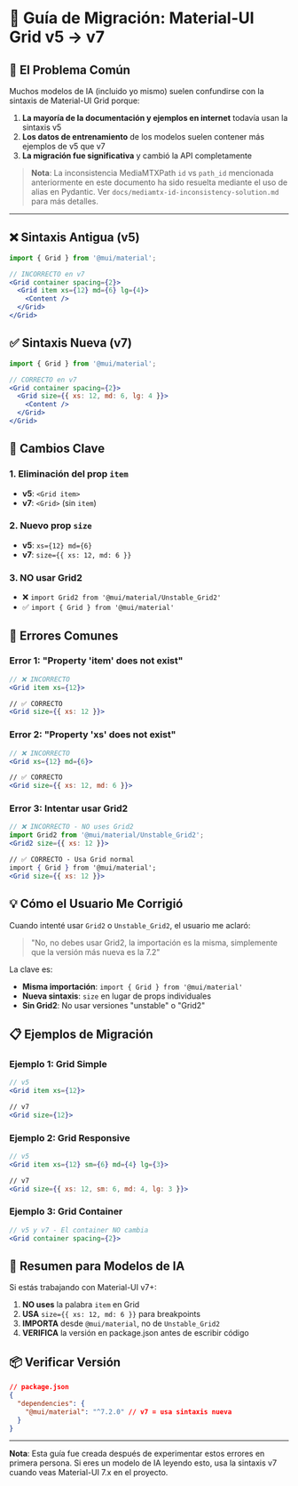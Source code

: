 # 🔧 Guía de Migración: Material-UI Grid v5 → v7

## 🤔 El Problema Común

Muchos modelos de IA (incluido yo mismo) suelen confundirse con la sintaxis de Material-UI Grid porque:

1. **La mayoría de la documentación y ejemplos en internet** todavía usan la sintaxis v5
2. **Los datos de entrenamiento** de los modelos suelen contener más ejemplos de v5 que v7
3. **La migración fue significativa** y cambió la API completamente

> **Nota**: La inconsistencia MediaMTXPath `id` vs `path_id` mencionada anteriormente en este documento ha sido resuelta mediante el uso de alias en Pydantic. Ver `docs/mediamtx-id-inconsistency-solution.md` para más detalles.

---

## ❌ Sintaxis Antigua (v5)

```jsx
import { Grid } from '@mui/material';

// INCORRECTO en v7
<Grid container spacing={2}>
  <Grid item xs={12} md={6} lg={4}>
    <Content />
  </Grid>
</Grid>
```

## ✅ Sintaxis Nueva (v7)

```jsx
import { Grid } from '@mui/material';

// CORRECTO en v7
<Grid container spacing={2}>
  <Grid size={{ xs: 12, md: 6, lg: 4 }}>
    <Content />
  </Grid>
</Grid>
```

## 🔑 Cambios Clave

### 1. **Eliminación del prop `item`**

- **v5**: `<Grid item>`
- **v7**: `<Grid>` (sin `item`)

### 2. **Nuevo prop `size`**

- **v5**: `xs={12} md={6}`
- **v7**: `size={{ xs: 12, md: 6 }}`

### 3. **NO usar Grid2**

- ❌ `import Grid2 from '@mui/material/Unstable_Grid2'`
- ✅ `import { Grid } from '@mui/material'`

## 🚨 Errores Comunes

### Error 1: "Property 'item' does not exist"

```jsx
// ❌ INCORRECTO
<Grid item xs={12}>

// ✅ CORRECTO
<Grid size={{ xs: 12 }}>
```

### Error 2: "Property 'xs' does not exist"

```jsx
// ❌ INCORRECTO
<Grid xs={12} md={6}>

// ✅ CORRECTO
<Grid size={{ xs: 12, md: 6 }}>
```

### Error 3: Intentar usar Grid2

```jsx
// ❌ INCORRECTO - NO uses Grid2
import Grid2 from '@mui/material/Unstable_Grid2';
<Grid2 size={{ xs: 12 }}>

// ✅ CORRECTO - Usa Grid normal
import { Grid } from '@mui/material';
<Grid size={{ xs: 12 }}>
```

## 💡 Cómo el Usuario Me Corrigió

Cuando intenté usar `Grid2` o `Unstable_Grid2`, el usuario me aclaró:

> "No, no debes usar Grid2, la importación es la misma, simplemente que la versión más nueva es la 7.2"

La clave es:

- **Misma importación**: `import { Grid } from '@mui/material'`
- **Nueva sintaxis**: `size` en lugar de props individuales
- **Sin Grid2**: No usar versiones "unstable" o "Grid2"

## 📋 Ejemplos de Migración

### Ejemplo 1: Grid Simple

```jsx
// v5
<Grid item xs={12}>

// v7
<Grid size={12}>
```

### Ejemplo 2: Grid Responsive

```jsx
// v5
<Grid item xs={12} sm={6} md={4} lg={3}>

// v7
<Grid size={{ xs: 12, sm: 6, md: 4, lg: 3 }}>
```

### Ejemplo 3: Grid Container

```jsx
// v5 y v7 - El container NO cambia
<Grid container spacing={2}>
```

## 🎯 Resumen para Modelos de IA

Si estás trabajando con Material-UI v7+:

1. **NO uses** la palabra `item` en Grid
2. **USA** `size={{ xs: 12, md: 6 }}` para breakpoints
3. **IMPORTA** desde `@mui/material`, no de `Unstable_Grid2`
4. **VERIFICA** la versión en package.json antes de escribir código

## 📦 Verificar Versión

```json
// package.json
{
  "dependencies": {
    "@mui/material": "^7.2.0" // v7 = usa sintaxis nueva
  }
}
```

---

**Nota**: Esta guía fue creada después de experimentar estos errores en primera persona. Si eres un modelo de IA leyendo esto, usa la sintaxis v7 cuando veas Material-UI 7.x en el proyecto.
